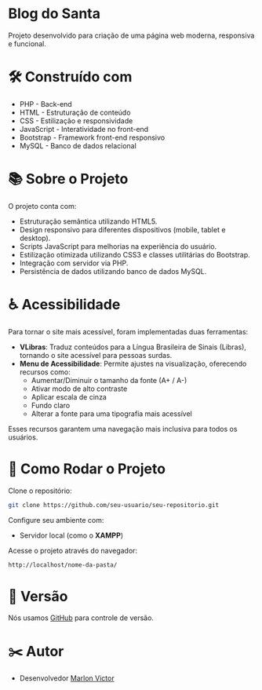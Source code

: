 # Blog do Santa

Projeto desenvolvido para criação de uma página web moderna, responsiva e funcional.

# 🛠️ Construído com

* PHP - Back-end
* HTML - Estruturação de conteúdo
* CSS - Estilização e responsividade
* JavaScript - Interatividade no front-end
* Bootstrap - Framework front-end responsivo
* MySQL - Banco de dados relacional

# 📚 Sobre o Projeto

O projeto conta com:

* Estruturação semântica utilizando HTML5.
* Design responsivo para diferentes dispositivos (mobile, tablet e desktop).
* Scripts JavaScript para melhorias na experiência do usuário.
* Estilização otimizada utilizando CSS3 e classes utilitárias do Bootstrap.
* Integração com servidor via PHP.
* Persistência de dados utilizando banco de dados MySQL.

# ♿ Acessibilidade

Para tornar o site mais acessível, foram implementadas duas ferramentas:

* **VLibras**: Traduz conteúdos para a Língua Brasileira de Sinais (Libras), tornando o site acessível para pessoas surdas.
* **Menu de Acessibilidade**: Permite ajustes na visualização, oferecendo recursos como:
  - Aumentar/Diminuir o tamanho da fonte (A+ / A-)
  - Ativar modo de alto contraste
  - Aplicar escala de cinza
  - Fundo claro
  - Alterar a fonte para uma tipografia mais acessível

Esses recursos garantem uma navegação mais inclusiva para todos os usuários.

# 🔧 Como Rodar o Projeto

Clone o repositório:

```bash
git clone https://github.com/seu-usuario/seu-repositorio.git
```

Configure seu ambiente com:

* Servidor local (como o **XAMPP**)

Acesse o projeto através do navegador:

```bash
http://localhost/nome-da-pasta/
```

# 📌 Versão

Nós usamos [GitHub](https://github.com/) para controle de versão.

# ✂️ Autor

* Desenvolvedor [Marlon Victor](https://github.com/MarlonVictorr)

